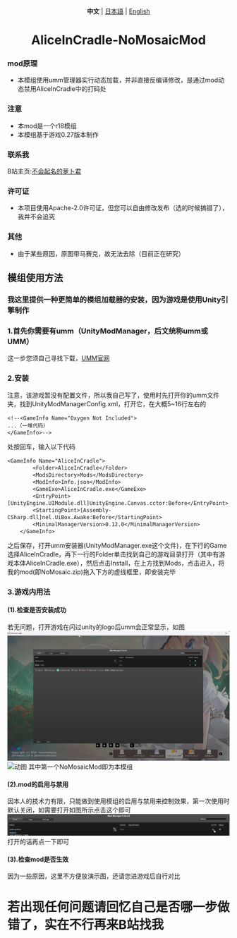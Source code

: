 <div align="center">
<strong>中文</strong> | 
<a href="https://github.com/Harrot114514/AliceInCradle-NoMosaicMod/blob/main/language-readme/readme_JP.md">日本語</a> | 
<a href="https://github.com/Harrot114514/AliceInCradle-NoMosaicMod/blob/main/language-readme/readme_EN.md">English</a>
</div>

# <div align="center" >AliceInCradle-NoMosaicMod</div>
### mod原理
* 本模组使用umm管理器实行动态加载，并非直接反编译修改，是通过mod动态禁用AliceInCradle中的打码处  
### 注意
* 本mod是一个r18模组
* 本模组基于游戏0.27版本制作  
### 联系我
B站主页:[不会起名的萝卜君](https://space.bilibili.com/1732976071?spm_id_from=333.1007.0.0)  
### 许可证
* 本项目使用Apache-2.0许可证，但您可以自由修改发布（选的时候搞错了），我并不会追究  
### 其他
* 由于某些原因，原图带马赛克，故无法去除（目前正在研究）
## 模组使用方法
### 我这里提供一种更简单的模组加载器的安装，因为游戏是使用Unity引擎制作
### 1.首先你需要有umm（UnityModManager，后文统称umm或UMM）
这一步您须自己寻找下载，[UMM官网](https://www.nexusmods.com/site/mods/21)
### 2.安装
注意，该游戏暂没有配置文件，所以我自己写了，使用时先打开你的umm文件夹，找到UnityModManagerConfig.xml，打开它，在大概5~16行左右的	
~~~
<!--<GameInfo Name="Oxygen Not Included">
...（一堆代码）
</GameInfo>-->
~~~
处按回车，输入以下代码
~~~
<GameInfo Name="AliceInCradle">
		<Folder>AliceInCradle</Folder>
		<ModsDirectory>Mods</ModsDirectory>
		<ModInfo>Info.json</ModInfo>
		<GameExe>AliceInCradle.exe</GameExe>
		<EntryPoint>[UnityEngine.UIModule.dll]UnityEngine.Canvas.cctor:Before</EntryPoint>
		<StartingPoint>[Assembly-CSharp.dll]nel.UiBox.Awake:Before</StartingPoint>
		<MinimalManagerVersion>0.12.0</MinimalManagerVersion>
	</GameInfo>
~~~
之后保存，打开umm安装器(UnityModManager.exe这个文件)，在下行的Game选择AliceInCradle，再下一行的Folder单击找到自己的游戏目录打开（其中有游戏本体AliceInCradle.exe），然后点击Install，在上方找到Mods，点击进入，将我的mod(即NoMosaic.zip)拖入下方的虚线框里，即安装完毕
### 3.游戏内用法
#### (1).检查是否安装成功
若无问题，打开游戏在闪过unity的logo后umm会正常显示，如图
![图1](https://github.com/Harrot114514/AliceInCradle-NoMosaicMod/blob/main/images/1.png)
![动图](https://github.com/Harrot114514/AliceInCradle-NoMosaicMod/blob/main/images/202505280132%20(1).gif)
其中第一个NoMosaicMod即为本模组
#### (2).mod的启用与禁用
因本人的技术力有限，只能做到使用模组的启用与禁用来控制效果，第一次使用时默认关闭，如需要打开如图所示点击这个即可
![图2](https://github.com/Harrot114514/AliceInCradle-NoMosaicMod/blob/main/images/3.png)
打开的话再点一下即可
#### (3).检查mod是否生效
因为一些原因，这里不方便放演示图，还请您进游戏后自行对比
# 若出现任何问题请回忆自己是否哪一步做错了，实在不行再来B站找我
